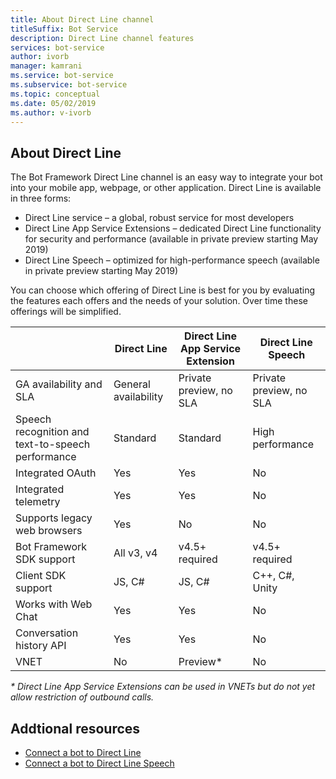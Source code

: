 ```yaml
---
title: About Direct Line channel
titleSuffix: Bot Service
description: Direct Line channel features
services: bot-service
author: ivorb
manager: kamrani
ms.service: bot-service
ms.subservice: bot-service
ms.topic: conceptual
ms.date: 05/02/2019
ms.author: v-ivorb
---
```


## About Direct Line

The Bot Framework Direct Line channel is an easy way to integrate your bot into your mobile app, webpage, or other application.
Direct Line is available in three forms:
- Direct Line service – a global, robust service for most developers
- Direct Line App Service Extensions – dedicated Direct Line functionality for security and performance (available in private preview starting May 2019)
- Direct Line Speech – optimized for high-performance speech (available in private preview starting May 2019)

You can choose which offering of Direct Line is best for you by evaluating the features each offers and the needs of your solution. 
Over time these offerings will be simplified.

|                            | Direct Line | Direct Line App Service Extension | Direct Line Speech |
|----------------------------|-------------|-----------------------------------|--------------------|
| GA availability and SLA    | General availability | Private preview, no SLA  | Private preview, no SLA |
| Speech recognition and text-to-speech performance | Standard | Standard | High performance |
| Integrated OAuth           | Yes | Yes | No |
| Integrated telemetry       | Yes | Yes | No |
| Supports legacy web browsers | Yes | No | No |
| Bot Framework SDK support | All v3, v4 | v4.5+ required | v4.5+ required |
| Client SDK support    | JS, C# | JS, C# | C++, C#, Unity |
| Works with Web Chat  | Yes | Yes | No|
| Conversation history API | Yes | Yes| No|
| VNET | No | Preview* | No |

_* Direct Line App Service Extensions can be used in VNETs but do not yet allow restriction of outbound calls._

## Addtional resources
- [Connect a bot to Direct Line](bot-service-channel-connect-directline.md)
- [Connect a bot to Direct Line Speech](bot-service-channel-connect-directlinespeech.md)

